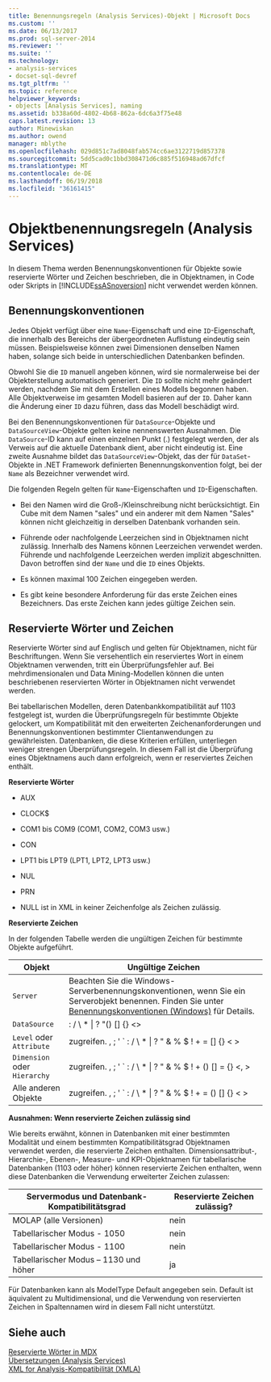```yaml
---
title: Benennungsregeln (Analysis Services)-Objekt | Microsoft Docs
ms.custom: ''
ms.date: 06/13/2017
ms.prod: sql-server-2014
ms.reviewer: ''
ms.suite: ''
ms.technology:
- analysis-services
- docset-sql-devref
ms.tgt_pltfrm: ''
ms.topic: reference
helpviewer_keywords:
- objects [Analysis Services], naming
ms.assetid: b338a60d-4802-4b68-862a-6dc6a3f75e48
caps.latest.revision: 13
author: Minewiskan
ms.author: owend
manager: mblythe
ms.openlocfilehash: 029d851c7ad8048fab574cc6ae3122719d857378
ms.sourcegitcommit: 5dd5cad0c1bbd308471d6c885f516948ad67dfcf
ms.translationtype: MT
ms.contentlocale: de-DE
ms.lasthandoff: 06/19/2018
ms.locfileid: "36161415"
---
```

# <a name="object-naming-rules-analysis-services"></a>Objektbenennungsregeln (Analysis Services)
  In diesem Thema werden Benennungskonventionen für Objekte sowie reservierte Wörter und Zeichen beschrieben, die in Objektnamen, in Code oder Skripts in [!INCLUDE[ssASnoversion](../../../includes/ssasnoversion-md.md)] nicht verwendet werden können.  
  
##  <a name="bkmk_Names"></a> Benennungskonventionen  
 Jedes Objekt verfügt über eine `Name`-Eigenschaft und eine `ID`-Eigenschaft, die innerhalb des Bereichs der übergeordneten Auflistung eindeutig sein müssen. Beispielsweise können zwei Dimensionen denselben Namen haben, solange sich beide in unterschiedlichen Datenbanken befinden.  
  
 Obwohl Sie die `ID` manuell angeben können, wird sie normalerweise bei der Objekterstellung automatisch generiert. Die `ID` sollte nicht mehr geändert werden, nachdem Sie mit dem Erstellen eines Modells begonnen haben. Alle Objektverweise im gesamten Modell basieren auf der `ID`. Daher kann die Änderung einer `ID` dazu führen, dass das Modell beschädigt wird.  
  
 Bei den Benennungskonventionen für `DataSource`-Objekte und `DataSourceView`-Objekte gelten keine nennenswerten Ausnahmen. Die `DataSource`-ID kann auf einen einzelnen Punkt (.) festgelegt werden, der als Verweis auf die aktuelle Datenbank dient, aber nicht eindeutig ist. Eine zweite Ausnahme bildet das `DataSourceView`-Objekt, das der für `DataSet`-Objekte in .NET Framework definierten Benennungskonvention folgt, bei der `Name` als Bezeichner verwendet wird.  
  
 Die folgenden Regeln gelten für `Name`-Eigenschaften und `ID`-Eigenschaften.  
  
-   Bei den Namen wird die Groß-/Kleinschreibung nicht berücksichtigt. Ein Cube mit dem Namen "sales" und ein anderer mit dem Namen "Sales" können nicht gleichzeitig in derselben Datenbank vorhanden sein.  
  
-   Führende oder nachfolgende Leerzeichen sind in Objektnamen nicht zulässig. Innerhalb des Namens können Leerzeichen verwendet werden. Führende und nachfolgende Leerzeichen werden implizit abgeschnitten. Davon betroffen sind der `Name` und die `ID` eines Objekts.  
  
-   Es können maximal 100 Zeichen eingegeben werden.  
  
-   Es gibt keine besondere Anforderung für das erste Zeichen eines Bezeichners. Das erste Zeichen kann jedes gültige Zeichen sein.  
  
##  <a name="bkmk_reserved"></a> Reservierte Wörter und Zeichen  
 Reservierte Wörter sind auf Englisch und gelten für Objektnamen, nicht für Beschriftungen. Wenn Sie versehentlich ein reserviertes Wort in einem Objektnamen verwenden, tritt ein Überprüfungsfehler auf. Bei mehrdimensionalen und Data Mining-Modellen können die unten beschriebenen reservierten Wörter in Objektnamen nicht verwendet werden.  
  
 Bei tabellarischen Modellen, deren Datenbankkompatibilität auf 1103 festgelegt ist, wurden die Überprüfungsregeln für bestimmte Objekte gelockert, um Kompatibilität mit den erweiterten Zeichenanforderungen und Benennungskonventionen bestimmter Clientanwendungen zu gewährleisten. Datenbanken, die diese Kriterien erfüllen, unterliegen weniger strengen Überprüfungsregeln. In diesem Fall ist die Überprüfung eines Objektnamens auch dann erfolgreich, wenn er reserviertes Zeichen enthält.  
  
 **Reservierte Wörter**  
  
-   AUX  
  
-   CLOCK$  
  
-   COM1 bis COM9 (COM1, COM2, COM3 usw.)  
  
-   CON  
  
-   LPT1 bis LPT9 (LPT1, LPT2, LPT3 usw.)  
  
-   NUL  
  
-   PRN  
  
-   NULL ist in XML in keiner Zeichenfolge als Zeichen zulässig.  
  
 **Reservierte Zeichen**  
  
 In der folgenden Tabelle werden die ungültigen Zeichen für bestimmte Objekte aufgeführt.  
  
|Objekt|Ungültige Zeichen|  
|------------|------------------------|  
|`Server`|Beachten Sie die Windows-Serverbenennungskonventionen, wenn Sie ein Serverobjekt benennen. Finden Sie unter [Benennungskonventionen (Windows)](http://msdn.microsoft.com/library/windows/desktop/ms682856\(v=vs.85\).aspx) für Details.|  
|`DataSource`|: / \ * &#124; ? "() [] {} <>|  
|`Level` oder `Attribute`|zugreifen. , ; ' ` : / \ * &#124; ? " & % $ ! + = [] {} \< >|  
|`Dimension` oder `Hierarchy`|zugreifen. , ; ' ` : / \ * &#124; ? " & % $ ! + () [] = {} \<, >|  
|Alle anderen Objekte|zugreifen. , ; ' ` : / \ * &#124; ? " & % $ ! + = () [] {} \< >|  
  
 **Ausnahmen: Wenn reservierte Zeichen zulässig sind**  
  
 Wie bereits erwähnt, können in Datenbanken mit einer bestimmten Modalität und einem bestimmten Kompatibilitätsgrad Objektnamen verwendet werden, die reservierte Zeichen enthalten. Dimensionsattribut-, Hierarchie-, Ebenen-, Measure- und KPI-Objektnamen für tabellarische Datenbanken (1103 oder höher) können reservierte Zeichen enthalten, wenn diese Datenbanken die Verwendung erweiterter Zeichen zulassen:  
  
|Servermodus und Datenbank-Kompatibilitätsgrad|Reservierte Zeichen zulässig?|  
|--------------------------------------------------|----------------------------------|  
|MOLAP (alle Versionen)|nein|  
|Tabellarischer Modus - 1050|nein|  
|Tabellarischer Modus - 1100|nein|  
|Tabellarischer Modus – 1130 und höher|ja|  
  
 Für Datenbanken kann als ModelType Default angegeben sein. 
          Default ist äquivalent zu Multidimensional, und die Verwendung von reservierten Zeichen in Spaltennamen wird in diesem Fall nicht unterstützt.  
  
## <a name="see-also"></a>Siehe auch  
 [Reservierte Wörter in MDX](/sql/mdx/mdx-reserved-words)   
 [Übersetzungen &#40;Analysis Services&#41;](../../../analysis-services/translations-analysis-services.md)   
 [XML for Analysis-Kompatibilität &#40;XMLA&#41;](../../xmla/xml-for-analysis-compliance-xmla.md)  
  
  
